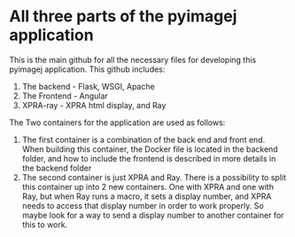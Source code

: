 # All three parts of the pyimagej application

This is the main github for all the necessary files for developing this pyimagej application. This github includes:
  1. The backend - Flask, WSGI, Apache
  2. The Frontend - Angular
  3. XPRA-ray - XPRA html display, and Ray

The Two containers for the application are used as follows:
  1. The first container is a combination of the back end and front end. When building this container, the Docker file is located in the backend folder, and how to include the frontend is described in more details in the backend folder
  2. The second container is just XPRA and Ray. There is a possibility to split this container up into 2 new containers. One with XPRA and one with Ray, but when Ray runs a macro, it sets a display number, and XPRA needs to access that display number in order to work properly. So maybe look for a way to send a display number to another container for this to work.

